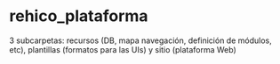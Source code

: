 # rehico_plataforma
3 subcarpetas: recursos (DB, mapa navegación, definición de módulos, etc), plantillas (formatos para las UIs) y sitio (plataforma Web)
